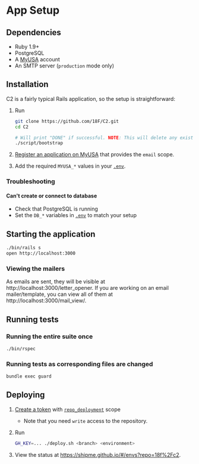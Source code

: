 # App Setup

## Dependencies

* Ruby 1.9+
* PostgreSQL
* A [MyUSA](https://alpha.my.usa.gov/) account
* An SMTP server (`production` mode only)

## Installation

C2 is a fairly typical Rails application, so the setup is straightforward:

1. Run

    ```bash
    git clone https://github.com/18F/C2.git
    cd C2

    # Will print "DONE" if successful. NOTE: This will delete any existing records in your C2 database.
    ./script/bootstrap
    ```

1. [Register an application on MyUSA](https://alpha.my.usa.gov/applications/new) that provides the `email` scope.
1. Add the required `MYUSA_*` values in your [`.env`](.env.example).

### Troubleshooting

#### Can't create or connect to database

* Check that PostgreSQL is running
* Set the `DB_*` variables in [`.env`](../.env.example) to match your setup

## Starting the application

```bash
./bin/rails s
open http://localhost:3000
```

### Viewing the mailers

As emails are sent, they will be visible at http://localhost:3000/letter_opener. If you are working on an email mailer/template, you can view all of them at http://localhost:3000/mail_view/.

## Running tests

### Running the entire suite once

```bash
./bin/rspec
```

### Running tests as corresponding files are changed

```bash
bundle exec guard
```

## Deploying

1. [Create a token](https://github.com/settings/tokens/new?description=C2%20deploy&scopes=repo_deployment) with [`repo_deployment`](https://developer.github.com/v3/oauth/#scopes) scope
    * Note that you need `write` access to the repository.
1. Run

    ```bash
    GH_KEY=... ./deploy.sh <branch> <environment>
    ```

1. View the status at https://shipme.github.io/#/envs?repo=18f%2Fc2.
